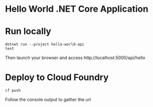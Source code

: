 ﻿# Hello World .NET Core Application

# Run locally
```
dotnet run --project hello-world-api
test
```
Then launch your browser and access http://localhost:5000/api/hello

# Deploy to Cloud Foundry
```
cf push
```
Follow the console output to gather the url
